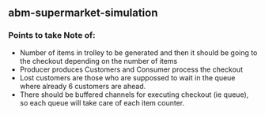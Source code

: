 ## abm-supermarket-simulation

### Points to take Note of:
- Number of items in trolley to be generated and then it should be going to the checkout depending on the number of items
- Producer produces Customers and Consumer process the checkout
- Lost customers are those who are suppossed to wait in the queue where already 6 customers are ahead.
- There should be buffered channels for executing checkout (ie queue), so each queue will take care of each item counter.